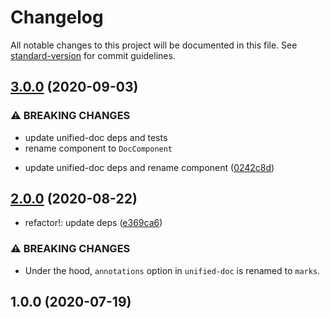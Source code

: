 # Changelog

All notable changes to this project will be documented in this file. See [standard-version](https://github.com/conventional-changelog/standard-version) for commit guidelines.

## [3.0.0](https://github.com/unified-doc/unified-doc-react/compare/v2.0.0...v3.0.0) (2020-09-03)


### ⚠ BREAKING CHANGES

- update unified-doc deps and tests
- rename component to `DocComponent`

* update unified-doc deps and rename component ([0242c8d](https://github.com/unified-doc/unified-doc-react/commit/0242c8d4ed6cc9e17fb73cc863bfdff8d92173e8))

## [2.0.0](https://github.com/unified-doc/unified-doc-react/compare/v1.0.0...v2.0.0) (2020-08-22)


- refactor!: update deps ([e369ca6](https://github.com/unified-doc/unified-doc-react/commit/e369ca63c5b95519cffb4d7172456504d4230005))


### ⚠ BREAKING CHANGES

- Under the hood, `annotations` option in `unified-doc` is renamed to `marks`.

## 1.0.0 (2020-07-19)

